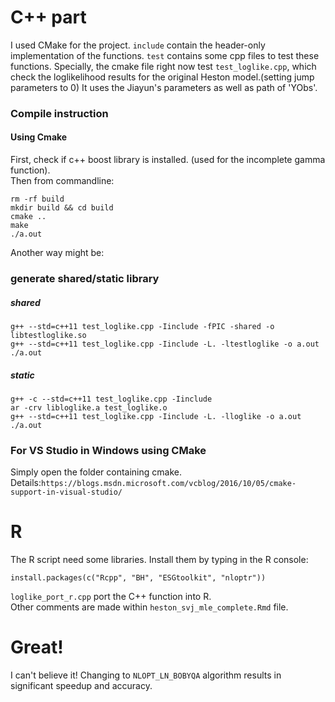 # C++ part  
I used CMake for the project. `include` contain the header-only implementation of the functions. `test` contains some cpp files to test these functions. Specially,
the cmake file right now test `test_loglike.cpp`, which check the loglikelihood results for the original Heston model.(setting jump parameters to 0) It uses the Jiayun's parameters as well as path of 'YObs'.

### Compile instruction 
#### Using Cmake
First, check if c++ boost library is installed. (used for the incomplete gamma function).  
Then from commandline:  
```{bash}
rm -rf build
mkdir build && cd build
cmake ..
make
./a.out
```
Another way might be:  
### generate shared/static library
##### shared
```{bash}
g++ --std=c++11 test_loglike.cpp -Iinclude -fPIC -shared -o libtestloglike.so
g++ --std=c++11 test_loglike.cpp -Iinclude -L. -ltestloglike -o a.out
./a.out
```
##### static
```{bash}
g++ -c --std=c++11 test_loglike.cpp -Iinclude
ar -crv libloglike.a test_loglike.o
g++ --std=c++11 test_loglike.cpp -Iinclude -L. -lloglike -o a.out 
./a.out
```

### For VS Studio in Windows using CMake  
Simply open the folder containing cmake.  
Details:`https://blogs.msdn.microsoft.com/vcblog/2016/10/05/cmake-support-in-visual-studio/`

# R
The R script need some libraries. Install them by typing in the R console:

```
install.packages(c("Rcpp", "BH", "ESGtoolkit", "nloptr"))
```

`loglike_port_r.cpp` port the C++ function into R.    
Other comments are made within `heston_svj_mle_complete.Rmd` file. 

# Great!  
I can't believe it! Changing to `NLOPT_LN_BOBYQA` algorithm results in significant speedup and accuracy. 

